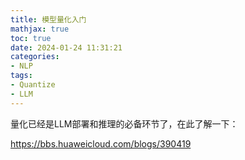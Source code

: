 ```yaml
---
title: 模型量化入门
mathjax: true
toc: true
date: 2024-01-24 11:31:21
categories:
- NLP
tags:
- Quantize
- LLM
---
```


量化已经是LLM部署和推理的必备环节了，在此了解一下：

<!--more-->

https://bbs.huaweicloud.com/blogs/390419